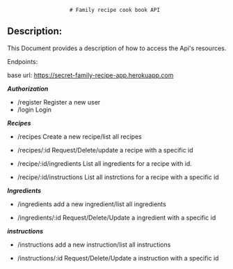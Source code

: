                         # Family recipe cook book API

## Description:

This Document provides a description of how to access the Api's resources.

Endpoints:

base url: https://secret-family-recipe-app.herokuapp.com

***Authorization***

- /register      Register a new user
- /login         Login

***Recipes***

- /recipes                      Create a new recipe/list all recipes
               
- /recipes/:id                  Request/Delete/update a recipe with a specific id    
                     
- /recipe/:id/ingredients               List all ingredients for a recipe with id. 

- /recipe/:id/instructions              List all instrctions for a recipe with a specific id

***Ingredients***         
                                   
- /ingredients                      add a new ingredient/list all ingredients
               
- /ingredients/:id                  Request/Delete/Update a ingredient with a specific id  

***instructions***         
                                   
- /instructions                      add a new instruction/list all instructions
               
- /instructions/:id                  Request/Delete/Update a instruction with a specific id    
                
                     




